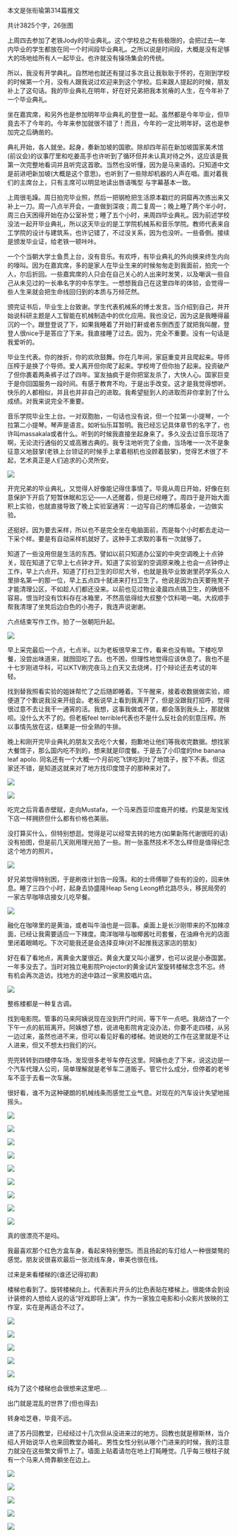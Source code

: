 本文是张衔瑜第314篇推文

共计3825个字，26张图

上周四去参加了老铁Jody的毕业典礼。这个学校总之有些极限的，会把过去一年内毕业的学生都放在同一个时间段毕业典礼。之所以说是时间段，大概是没有足够大的场地给所有人一起毕业。也许就没有操场集会的传统。

所以，我没有开学典礼。自然地也就还有提过多次且让我耿耿于怀的，在刚到学校的时候第一个月，没有人跟我说过欢迎来到这个学校。后来跟人提起的时候，朋友补上了这句话。我的毕业典礼在明年，好在好兄弟把我本贫瘠的人生，在今年补了一个毕业典礼。

坐在嘉宾席，和另外也是参加明年毕业典礼的登登一起。虽然都是今年毕业，但毕竟去不了今年的。今年来参加就很不错了！而且，今年的一定比明年好。这也是参加完之后确凿的。

典礼开始，各人就坐。起身，奏新加坡的国歌。除却四年前在新加坡国家美术馆(前议会)的议事厅里和吃姜高手也许听到了循环但并未认真对待之外，这应该是我第一次完整地看词并且听完这首歌。当然也没听懂，因为是马来语的。只知道中文是前进吧新加坡(大概是这个意思)。也听到了一些除却机器的人声在唱。面对着我们的主席台上，只有主席可以明显地读出唇语嘴型 与字幕基本一致。

上周很毛躁。周日拍完毕业照，然后一把钢枪把生活原本戳烂的洞窟再次拣出来又补上一刀。周一八点半开会，一直做到深夜；周二复周一；晚上睡了两个半小时，周三白天困得开始在办公室补觉；睡了五个小时，来周四毕业典礼。因为前述学校没法一起开毕业典礼，所以这天毕业的是工学院机械系和音乐学院。教师代表来自工学院的设计与建筑系，也许记错了，不过没关系，因为也没听。一些昏倒。接续是颁发毕业证，给老铁一顿咔咔。

一个个当朝大学士鱼贯上台，没有音乐。有欢呼，有毕业典礼的外向换来终生内向的嚎叫。因为在嘉宾席，多的是家人在毕业生来的时候匆匆走到我面前，拍完一个人，尔后折回。一些嘉宾席的人只会在自己关心的人出来时发笑，以及嘲讽一些自己从未见过的一长串名字的中东学生。一想想我自己在这里四年的体验，会觉得一些人生来就会把生命线回归到的本质与万倾茫然。

颁完证书后，毕业生上台致谢。学生代表机械系的博士发言。当介绍到自己，并开始说科研主题是人工智能在机械制造中的优化应用。我也没记，因为这是我睡得最沉的一个。跟登登说了下，如果我睡着了开始打鼾或者东倒西歪了就把我叫醒，登登人很nice于是答应了下来。我直接睡了过去。因为，完全不重要。没有一句话是我爱听的。

毕业生代表。你的挫折，你的欢欣鼓舞。你在几年间，家庭重变并且爬起来。导师压榨于是换了个导师。爱人离开但你爬了起来。学校垮了但你抬了起来。投资破产了但你裹着两条裤子过了四年。室友抽疯于是你把室友杀了，大快人心。国家巨变于是你回国服务一段时间。有感于教育不均，于是出手改变。这才是我觉得想听。快乐的人都相似，并且也并非自己的进取。我希望挺到人的进取而非你拿到了什么成绩。对我来说完全不重要。

音乐学院毕业生上台。一对双胞胎，一句话也没有说，但一个拉第一小提琴，一个拉第二小提琴。琴声是语言。如听仙乐耳暂明。我已经忘记具体章节的名字了，也许叫massakala或者什么。听到的时候我直接坐起身来了。多久没去过音乐现场了啊，无论流行通俗的又或高雅古典的。我专注地听完了全曲，当场唯一一次不是象征意义地鼓掌(老铁上台领证的时候手上拿着相机也没顾着鼓掌)，觉得艺术很了不起，艺术真正是人们追求的心灵所安。

![](./images/img_001.jpeg)

开完兄弟的毕业典礼，又觉得人好像能记得住事情了。毕竟从周日开始，好像在刻意保护下开启了短暂休眠和忘记——人还醒着，但是已经睡了。周四于是开始大面积上实验，也就直接导致了晚上实验室通宵：一边写自己的博后基金，一边做实验。

还挺好。因为要去采样，所以也不是完全坐在电脑面前，而是每个小时都去走动一下采个样。要是有自动采样机就好了。这种手工求取的事有一次就够了。

知道了一些没用但是生活的东西。譬如以前只知道办公室的中央空调晚上十点钟关，现在知道了它早上七点钟才开。知道了实验室的空调原来晚上也会一点钟停止工作，早上六点开。知道了打扫卫生的印尼大爷，也就是我毕业致谢里药学系众人里排名第一的那一位，早上五点四十就进来打扫卫生了。他说是因为白天要拖凳子才能清理公区，不如趁人们都还没来。以前也见过物业凌晨四点搞卫生，的确很不容易。恨当时没有饮料存在冰箱里，不然高低得给大叔整个饮料喝一喝。大叔顺手帮我清理了坐凳后边白色的小孢子，我连声说谢谢。

六点结束写作工作。拍了一张朝阳升起。

![](./images/img_002.jpeg)

早上采完最后一个点，七点半。以为老板很早来工作，看来也没有嘛。下楼吃早餐，没尝出味道来，就囫囵吃了去。也不困，但理性地觉得应该休息了。我也不是十七岁刚进华科，可以KTV刷完夜马上白天又去烧烤，打个辩论还去考试的年轻。

找到替我照看实验的姐妹帮忙了之后随即睡着。下午醒来，接着收数据做实验，顺便道了个歉说我没来开组会。老板说早上看到我离开了，但是没跟我打招呼，觉得很过意不去让我干一通宵的活。我想，这事我做或不做，都会落到我头上，那就做呗。没什么大不了的。但老板feel terrible代表也不是什么反社会的刻意压榨。所以事情先放在这，结果是一份全熟的牛排。

晚上和刚开完毕业典礼的朋友又去吃个大餐，抱歉地让他们等我收完数据。想找家大餐馆子，那么国内吃不到的，想来就是印度餐。于是去了小印度的the banana leaf apolo. 同名还有一个大概一个月前吃飞饼吃到吐了地馆子，按下不表。但这家还不错，是知道这就来对了地方找印度馆子的那种来对了。

![](./images/img_003.jpeg)

![](./images/img_004.jpeg)

吃完之后背着赤壁赋，走向Mustafa，一个马来西亚印度裔开的楼。约莫是淘宝线下店一样拥挤但什么都有价格也美丽。

没打算买什么，但特别想逛。觉得是可以经常去转的地方(如果新陈代谢很旺的话) 没有拍图，但是前几天刚用理光拍了一些。附一张虽然技术不怎么样但是值得纪念这个地方的照片。

![](./images/img_005.jpeg)

好兄弟觉得特别困，于是刷夜计划告一段落。和的士师傅聊了些有的没的，回来休息。睡了三四个小时，起身去协盛隆Heap Seng Leong桥北路尽头，移民局旁的一家古早咖啡店接女儿吃早餐。

![](./images/img_006.jpeg)

融化在咖啡里的是黄油，或者叫牛油也是一回事。桌面上是长沙刚带来的不加辣凉面，已经让我需要适应一下辣度。南洋咖啡与咖椰酱吐司套餐，在油麻令光的店面里闭着眼睛吃。下次可能我还是会选择亚坤(对不起推我这家店的朋友)

好在看了看地点，离黄金大厦很近。黄金大厦又叫小暹罗，也可以说是小泰国罢。一年多没去了。当时对独立电影院Projector的黄金试片室旋转楼梯念念不忘。终有机会再次造访。找地方的途中路过一家黑胶唱片店。

![](./images/img_007.jpeg)

整栋楼都是一种复古调。

找到电影院。管事的马来阿姨说现在没到开门时间，等下午一点吧。我胡诌了一个下午一点的航班离开。阿姨想了想，说进电影院肯定没办法，你要不走四楼，从另一边过来，虽然也进不来，但可以看见好看的楼梯。她说她的工作在这里就是不让人进来，但又不想太扫我们的兴。

兜兜转转到四楼停车场，发现很多老爷车停在这里。阿姨也走了下来，说这边是一个汽车代理人公司，简单理解就是老爷车二道贩子。管它什么成分，但停着的老爷车不亚于去看一次车展。

很好看，谁不为这种硬朗的机械线条而感觉工业气息。对现在的汽车设计失望地摇摇头。

![](./images/img_008.jpeg)

![](./images/img_009.jpeg)

![](./images/img_010.jpeg)

![](./images/img_011.jpeg)

![](./images/img_012.jpeg)

![](./images/img_013.jpeg)

![](./images/img_014.jpeg)

![](./images/img_015.jpeg)

![](./images/img_016.jpeg)

真的很漂亮不是吗。

我最喜欢那个红色方盒车身，看起来特别整饬。而且扬起的车灯给人一种很桀骜的感觉。朋友说很喜欢最后一张流线车身，审美也很在线。

过来是来看楼梯的(谁还记得初衷)

楼梯也看到了。旋转楼梯向上。代表影片开头的比色表贴在楼梯上。很能体会到设计装修的人想给人说的话“好戏即将上演”。作为一家独立电影和小众影片放映的工作室，实在是再适合不过了。

![](./images/img_017.jpeg)

![](./images/img_018.jpeg)

![](./images/img_019.jpeg)

![](./images/img_020.jpeg)

![](./images/img_021.jpeg)

纯为了这个楼梯也会很想来这里吧....

出门就是混乱的世界了(但也得去)

转身哈芝巷，毕竟不远。

进了苏丹回教堂，已经经过十几次但从没进来过的地方。回教也就是穆斯林，当介绍人开始说华人也来回教堂办婚礼、男性女性分别从哪个门进来的时候，我的注意力就没在这些繁文缛节上了。墙面上贴着请勿在地上打盹睡觉。几乎每三根柱子就有一个马来人倚靠躺坐在边上。

![](./images/img_022.jpeg)

![](./images/img_023.jpeg)

![](./images/img_024.jpeg)

![](./images/img_025.jpeg)

![](./images/img_026.jpeg)

